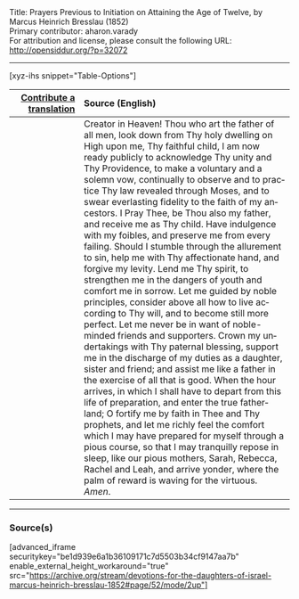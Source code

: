 <html>
<head></head>
<body>
Title: Prayers Previous to Initiation on Attaining the Age of Twelve, by Marcus Heinrich Bresslau (1852)<br />
Primary contributor: aharon.varady<br />
For attribution and license, please consult the following URL: <a href="http://opensiddur.org/?p=32072">http://opensiddur.org/?p=32072</a>
<p />
<hr />

[xyz-ihs snippet="Table-Options"]<table style="margin-left: auto; margin-right: auto;" class="draggable">
<thead><tr><th id="x" style="text-align: right;"><a href="/translate/" target="_blank" rel="noopener">Contribute a translation</a></th><th style="text-align: left;">Source (English)</th></tr></thead>
<tbody>
<tr><td style="vertical-align:top;" width="25%">
<div class="liturgy" lang="he">

</span></div></td>
 
<td style="vertical-align:top;">
<div class="english" lang="en">
Creator in Heaven! Thou who art the father of all men, look down from Thy holy dwelling on High upon me, Thy faithful child, I am now ready publicly to acknowledge Thy unity and Thy Providence, to make a voluntary and a solemn vow, continually to observe and to practice Thy law revealed through Moses, and to swear everlasting fidelity to the faith of my ancestors. I Pray Thee, be Thou also my father, and receive me as Thy child. Have indulgence with my foibles, and preserve me from every failing. Should I stumble through the allurement to sin, help me with Thy affectionate hand, and forgive my levity. Lend me Thy spirit, to strengthen me in the dangers of youth and comfort me in sorrow. Let me guided by noble principles, consider above all how to live according to Thy will, and to become still more perfect. Let me never be in want of noble-minded friends and supporters. Crown my undertakings with Thy paternal blessing, support me in the discharge of my duties as a daughter, sister and friend; and assist me like a father in the exercise of all that is good. When the hour arrives, in which I shall have to depart from this life of preparation, and enter the true fatherland; O fortify me by faith in Thee and Thy prophets, and let me richly feel the comfort which I may have prepared for myself through a pious course, so that I may tranquilly repose in sleep, like our pious mothers, Sarah, Rebecca, Rachel and Leah, and arrive yonder, where the palm of reward is waving for the virtuous. <em>Amen</em>.
</div></td></tr>
</tbody></table>

<hr />

<h3>Source(s)</h3>

[advanced_iframe securitykey="be1d939e6a1b36109171c7d5503b34cf9147aa7b" enable_external_height_workaround="true" src="https://archive.org/stream/devotions-for-the-daughters-of-israel-marcus-heinrich-bresslau-1852#page/52/mode/2up"]

&nbsp;
</body>
</html>